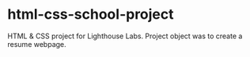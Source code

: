 # html-css-school-project
HTML &amp; CSS project for Lighthouse Labs. Project object was to create a resume webpage.

